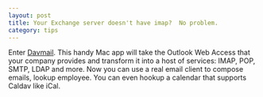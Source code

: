 ```yaml
---
layout: post
title: Your Exchange server doesn't have imap?  No problem.
category: tips
---
```

Enter [Davmail][]. This handy Mac app will take the Outlook Web Access that your company provides and transform it into a host of services: IMAP, POP, SMTP, LDAP and more. Now you can use a real email client to compose emails, lookup employee. You can even hookup a calendar that supports Caldav like iCal.

[Davmail]:http://davmail.sourceforge.net/